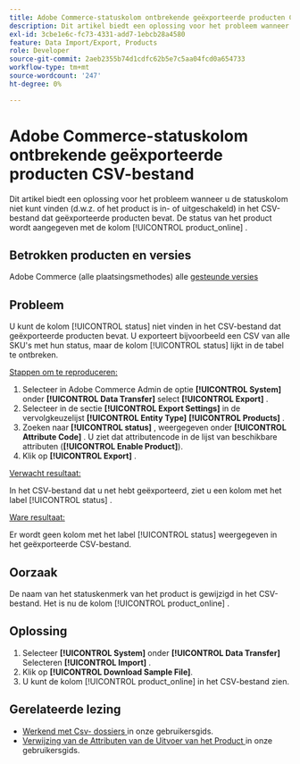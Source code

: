 ```yaml
---
title: Adobe Commerce-statuskolom ontbrekende geëxporteerde producten CSV-bestand
description: Dit artikel biedt een oplossing voor het probleem wanneer u de statuskolom niet kunt vinden in het CSV-bestand dat geëxporteerde producten bevat.
exl-id: 3cbe1e6c-fc73-4331-add7-1ebcb28a4580
feature: Data Import/Export, Products
role: Developer
source-git-commit: 2aeb2355b74d1cdfc62b5e7c5aa04fcd0a654733
workflow-type: tm+mt
source-wordcount: '247'
ht-degree: 0%

---
```


# Adobe Commerce-statuskolom ontbrekende geëxporteerde producten CSV-bestand

Dit artikel biedt een oplossing voor het probleem wanneer u de statuskolom niet kunt vinden (d.w.z. of het product is in- of uitgeschakeld) in het CSV-bestand dat geëxporteerde producten bevat. De status van het product wordt aangegeven met de kolom [!UICONTROL product_online] .

## Betrokken producten en versies

Adobe Commerce (alle plaatsingsmethodes) alle [ gesteunde versies ](https://www.adobe.com/content/dam/cc/en/legal/terms/enterprise/pdfs/Adobe-Commerce-Software-Lifecycle-Policy.pdf)

## Probleem

U kunt de kolom [!UICONTROL status] niet vinden in het CSV-bestand dat geëxporteerde producten bevat. U exporteert bijvoorbeeld een CSV van alle SKU&#39;s met hun status, maar de kolom [!UICONTROL status] lijkt in de tabel te ontbreken.

<u> Stappen om te reproduceren:</u>

1. Selecteer in Adobe Commerce Admin de optie **[!UICONTROL System]** onder **[!UICONTROL Data Transfer]** select **[!UICONTROL Export]** .
1. Selecteer in de sectie **[!UICONTROL Export Settings]** in de vervolgkeuzelijst **[!UICONTROL Entity Type]** **[!UICONTROL Products]** .
1. Zoeken naar **[!UICONTROL status]** , weergegeven onder **[!UICONTROL Attribute Code]** . U ziet dat attributencode in de lijst van beschikbare attributen (**[!UICONTROL Enable Product]**).
1. Klik op **[!UICONTROL Export]** .

<u> Verwacht resultaat:</u>

In het CSV-bestand dat u net hebt geëxporteerd, ziet u een kolom met het label [!UICONTROL status] .

<u> Ware resultaat:</u>

Er wordt geen kolom met het label [!UICONTROL status] weergegeven in het geëxporteerde CSV-bestand.

## Oorzaak

De naam van het statuskenmerk van het product is gewijzigd in het CSV-bestand. Het is nu de kolom [!UICONTROL product_online] .

## Oplossing

1. Selecteer **[!UICONTROL System]** onder **[!UICONTROL Data Transfer]** Selecteren **[!UICONTROL Import]** .
1. Klik op **[!UICONTROL Download Sample File]**.
1. U kunt de kolom [!UICONTROL product_online] in het CSV-bestand zien.

## Gerelateerde lezing

* [ Werkend met Csv- dossiers ](https://experienceleague.adobe.com/nl/docs/commerce-admin/systems/data-transfer/data-csv) in onze gebruikersgids.
* [ Verwijzing van de Attributen van de Uitvoer van het Product ](https://experienceleague.adobe.com/nl/docs/commerce-admin/systems/data-transfer/data-attributes-product) in onze gebruikersgids.
